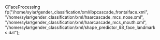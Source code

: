 CFaceProcessing fp("/home/sylar/gender_classification/xml/lbpcascade_frontalface.xml",
		  "/home/sylar/gender_classification/xml/haarcascade_mcs_nose.xml",
		  "/home/sylar/gender_classification/xml/haarcascade_mcs_mouth.xml",
		  "/home/sylar/gender_classification/xml/shape_predictor_68_face_landmarks.dat");
